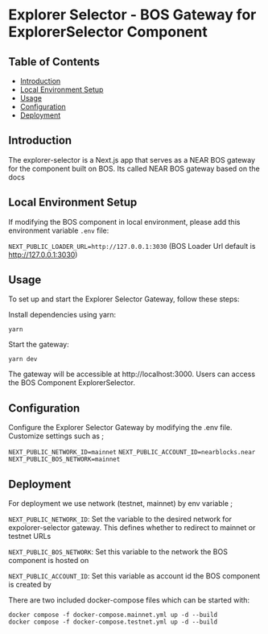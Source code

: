 # Explorer Selector - BOS Gateway for ExplorerSelector Component

## Table of Contents

- [Introduction](#introduction)
- [Local Environment Setup](#local-environment-setup)
- [Usage](#usage)
- [Configuration](#configuration)
- [Deployment](#deployment)

## Introduction

The explorer-selector is a Next.js app that serves as a NEAR BOS gateway for the <ExplorerSelector /> component built on BOS. Its called NEAR BOS gateway based on the docs

## Local Environment Setup

If modifying the BOS component in local environment, please add this environment variable `.env` file:

`NEXT_PUBLIC_LOADER_URL=http://127.0.0.1:3030` (BOS Loader Url default is http://127.0.0.1:3030)

## Usage

To set up and start the Explorer Selector Gateway, follow these steps:

Install dependencies using yarn:

`yarn`

Start the gateway:

`yarn dev`

The gateway will be accessible at http://localhost:3000. Users can access the BOS Component ExplorerSelector.

## Configuration

Configure the Explorer Selector Gateway by modifying the .env file. Customize settings such as ;

`NEXT_PUBLIC_NETWORK_ID=mainnet`
`NEXT_PUBLIC_ACCOUNT_ID=nearblocks.near`
`NEXT_PUBLIC_BOS_NETWORK=mainnet`

## Deployment

For deployment we use network (testnet, mainnet) by env variable ;

`NEXT_PUBLIC_NETWORK_ID`: Set the variable to the desired network for expolorer-selector gateway. This defines whether to redirect to mainnet or testnet URLs

`NEXT_PUBLIC_BOS_NETWORK`: Set this variable to the network the BOS component is hosted on

`NEXT_PUBLIC_ACCOUNT_ID`: Set this variable as account id the BOS component is created by

There are two included docker-compose files which can be started with:

```
docker compose -f docker-compose.mainnet.yml up -d --build
docker compose -f docker-compose.testnet.yml up -d --build
```
